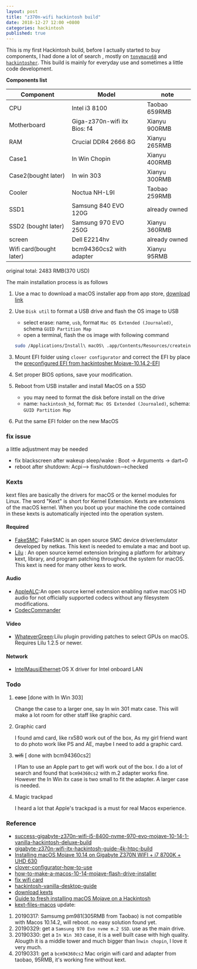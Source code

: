 ```yaml
---
layout: post
title: "z370n-wifi hackintosh build"
date: 2018-12-27 12:00 +0800
categories: hackintosh
published: true
---
```


This is my first Hackintosh build, before I actually started to buy components, I had done a lot of search ,  mostly on [`tonymacx68`](http://www.tonymacx86.com) and [`hackintosher`](https://hackintosher.com/). This build is mainly for everyday use and sometimes a little code development.

 **Components list**

| Component               | Model                         | note          |
| ----------------------- | ----------------------------- | ------------- |
| CPU                     | Intel i3 8100                 | Taobao 659RMB |
| Motherboard             | Giga-z370n-wifi itx  Bios: f4 | Xianyu 900RMB |
| RAM                     | Crucial DDR4 2666 8G          | Xianyu 265RMB |
| Case1                   | In Win Chopin                 | Xianyu 400RMB |
| Case2(bought later)     | In win 303                    | Xianyu 300RMB |
| Cooler                  | Noctua NH-L9I                 | Taobao 259RMB |
| SSD1                    | Samsung 840 EVO 120G          | already owned |
| SSD2 (bought later)     | Samsung 970 EVO 250G          | Xianyu 360RMB |
| screen                  | Dell E2214hv                  | already owned |
| Wifi card(bought later) | bcm94360cs2 with adapter      | Xianyu 95RMB  |

original total: 2483 RMB(370 USD)

The main installation process is as follows

1. Use a mac to download a macOS installer app from app store, [download link](https://support.apple.com/en-us/HT201372)
2. Use `Disk util` to format a USB drive and flash the OS image to USB
   - select erase: name, `usb`, format `Mac OS Extended (Journaled)`, schema `GUID Partition Map`
   - open a terminal, flash the os image with following command

    ```sh
    sudo /Applications/Install\ macOS\ .app/Contents/Resources/createinstallmedia --volume /Volumes/usb --nointeraction
    ```

3. Mount EFI folder using `clover configurator` and correct the EFI by place the [preconfigured EFI from hackintosher,Mojave-10.14.2-EFI](https://hackintosher.com/wp-content/uploads/Hackintosher-Mojave-10.14.2-EFI.zip)
4. Set proper BIOS options, save your modification.
5. Reboot from USB installer and install MacOS on a SSD

   - you may need to format the disk before install on the drive
   - name: `hackintosh_hd`, format: `Mac OS Extended (Journaled)`, schema: `GUID Partition Map`

6. Put the same EFI folder on the new MacOS

### fix issue

a little adjustment may be needed

- fix blackscreen after wakeup sleep/wake : Boot -> Arguments -> dart=0
- reboot after shutdown: Acpi--> fixshutdown-->checked

### Kexts

kext files are basically the drivers for macOS or the kernel modules for Linux. The word "Kext" is short for Kernel Extension. Kexts are extensions of the macOS  kernel. When you boot up your machine the code contained in these kexts is automatically injected into the operation system.

#### Required

- [FakeSMC](https://bitbucket.org/RehabMan/os-x-fakesmc-kozlek/downloads): FakeSMC is an open source SMC device driver/emulator developed by netkas. This kext is needed to emulate a mac and boot up.
- [Lilu](https://github.com/acidanthera/Lilu/releases) : An open source kernel extension bringing a platform for arbitrary kext, library, and program patching throughout the system for macOS. This kext is need for many other kexs to work.

#### Audio

- [AppleALC](https://github.com/acidanthera/AppleALC/releases/):An open source kernel extension enabling native macOS HD audio for not officially supported codecs without any filesystem modifications.
- [CodecCommander](https://bitbucket.org/RehabMan/os-x-eapd-codec-commander/downloads/)

#### Video

- [WhateverGreen](https://github.com/acidanthera/WhateverGreen/releases):Lilu plugin providing patches to select GPUs on macOS. Requires Lilu 1.2.5 or newer.

#### Network

- [IntelMausiEthernet](https://bitbucket.org/RehabMan/os-x-intel-network/downloads):OS X driver for Intel onboard LAN

### Todo

1. ~~case~~ [done with In Win 303]
  
    Change the case to a larger one, say In win 301 matx case. This will make a lot room for other staff like graphic card.

2. Graphic card

    I found amd card, like rx580 work out of the box, As my girl friend want to do photo work like PS and AE, maybe I need to add a graphic card.

3. ~~wifi~~ [ done with bcm94360cs2]
  
    I Plan to use an Apple part to get wifi work out of the box. I do a lot of search and found that `bcm94360cs2` with m.2 adapter works fine. However the In Win itx case is two small to fit the adapter. A larger case is needed.

4. Magic trackpad

    I heard a lot that Apple's trackpad is a must for real Macos experience.

### Reference

- [success-gigabyte-z370n-wifi-i5-8400-nvme-970-evo-mojave-10-14-1-vanilla-hackintosh-deluxe-build](https://hackintosher.com/forums/thread/success-gigabyte-z370n-wifi-i5-8400-nvme-970-evo-mojave-10-14-1-vanilla-hackintosh-deluxe-build.704/)
- [gigabyte-z370n-wifi-itx-hackintosh-guide-4k-htpc-build](https://hackintosher.com/builds/gigabyte-z370n-wifi-itx-hackintosh-guide-4k-htpc-build/)
- [Installing macOS Mojave 10.14 on Gigabyte Z370N WIFI + i7 8700K + UHD 630](https://www.insanelymac.com/forum/topic/335847-guide-gigabyte-ga-z370n-wifi-i7-8700k-uhd-630-mojave-1014/)
- [clover-configurator-how-to-use](https://mackie100projects.altervista.org/clover-configurator-how-to-use/)
- [how-to-make-a-macos-10-14-mojave-flash-drive-installer](https://hackintosher.com/guides/how-to-make-a-macos-10-14-mojave-flash-drive-installer/)
- [fix wifi card](https://www.tonymacx86.com/threads/...card-into-a-ga-z370n-wifi-motherboard.259300/)
- [hackintosh-vanilla-desktop-guide](https://hackintosh.gitbook.io/-r-hackintosh-vanilla-desktop-guide/gathering-kexts)
- [download kexts](https://hackintosher.com/downloads/kexts/)
- [Guide to fresh installing macOS Mojave on a Hackintosh](https://hackintosher.com/guides/guide-to-fresh-installing-macos-mojave-on-a-hackintosh-10-14/)
- [kext-files-macos](https://hackintosher.com/blog/kext-files-macos/)
update:

1. 20190317:  Samsumg pm981(305RMB from Taobao) is not compatible with Macos 10.14.2, will reboot. no easy solution found yet.
2. 20190329: get a `Samsung 970 Evo nvme m.2 SSD`. use as the main drive.
3. 20190330: get a `In Win 303` case, it is a well built case with high quality. Alougth it is a middle tower and much bigger than I`nwin chopin`, I love it very much.
4. 20190331: get a `bcm94360cs2` Mac origin wifi card and adapter from taobao, 95RMB, it's working fine without kext.
